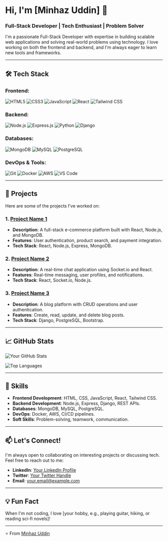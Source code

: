 # Hi, I'm [Minhaz Uddin] 👋

### Full-Stack Developer | Tech Enthusiast | Problem Solver

I'm a passionate Full-Stack Developer with expertise in building scalable web applications and solving real-world problems using technology. I love working on both the frontend and backend, and I'm always eager to learn new tools and frameworks.

---

## 🛠️ Tech Stack

### Frontend:
![HTML5](https://img.shields.io/badge/-HTML5-E34F26?style=flat&logo=html5&logoColor=white)
![CSS3](https://img.shields.io/badge/-CSS3-1572B6?style=flat&logo=css3&logoColor=white)
![JavaScript](https://img.shields.io/badge/-JavaScript-F7DF1E?style=flat&logo=javascript&logoColor=black)
![React](https://img.shields.io/badge/-React-61DAFB?style=flat&logo=react&logoColor=black)
![Tailwind CSS](https://img.shields.io/badge/-Tailwind_CSS-38B2AC?style=flat&logo=tailwind-css&logoColor=white)

### Backend:
![Node.js](https://img.shields.io/badge/-Node.js-339933?style=flat&logo=node.js&logoColor=white)
![Express.js](https://img.shields.io/badge/-Express.js-000000?style=flat&logo=express&logoColor=white)
![Python](https://img.shields.io/badge/-Python-3776AB?style=flat&logo=python&logoColor=white)
![Django](https://img.shields.io/badge/-Django-092E20?style=flat&logo=django&logoColor=white)

### Databases:
![MongoDB](https://img.shields.io/badge/-MongoDB-47A248?style=flat&logo=mongodb&logoColor=white)
![MySQL](https://img.shields.io/badge/-MySQL-4479A1?style=flat&logo=mysql&logoColor=white)
![PostgreSQL](https://img.shields.io/badge/-PostgreSQL-336791?style=flat&logo=postgresql&logoColor=white)

### DevOps & Tools:
![Git](https://img.shields.io/badge/-Git-F05032?style=flat&logo=git&logoColor=white)
![Docker](https://img.shields.io/badge/-Docker-2496ED?style=flat&logo=docker&logoColor=white)
![AWS](https://img.shields.io/badge/-AWS-232F3E?style=flat&logo=amazon-aws&logoColor=white)
![VS Code](https://img.shields.io/badge/-VS_Code-007ACC?style=flat&logo=visual-studio-code&logoColor=white)

---

## 🚀 Projects

Here are some of the projects I've worked on:

### 1. [Project Name 1](https://github.com/yourusername/project1)
- **Description**: A full-stack e-commerce platform built with React, Node.js, and MongoDB.
- **Features**: User authentication, product search, and payment integration.
- **Tech Stack**: React, Node.js, Express, MongoDB.

### 2. [Project Name 2](https://github.com/yourusername/project2)
- **Description**: A real-time chat application using Socket.io and React.
- **Features**: Real-time messaging, user profiles, and notifications.
- **Tech Stack**: React, Socket.io, Node.js.

### 3. [Project Name 3](https://github.com/yourusername/project3)
- **Description**: A blog platform with CRUD operations and user authentication.
- **Features**: Create, read, update, and delete blog posts.
- **Tech Stack**: Django, PostgreSQL, Bootstrap.

---

## 📈 GitHub Stats

![Your GitHub Stats](https://github-readme-stats.vercel.app/api?username=yourusername&show_icons=true&theme=radical)

![Top Languages](https://github-readme-stats.vercel.app/api/top-langs/?username=yourusername&layout=compact&theme=radical)

---

## 🌟 Skills

- **Frontend Development**: HTML, CSS, JavaScript, React, Tailwind CSS.
- **Backend Development**: Node.js, Express, Django, REST APIs.
- **Databases**: MongoDB, MySQL, PostgreSQL.
- **DevOps**: Docker, AWS, CI/CD pipelines.
- **Soft Skills**: Problem-solving, teamwork, communication.

---

## 📫 Let's Connect!

I'm always open to collaborating on interesting projects or discussing tech. Feel free to reach out to me:

- **LinkedIn**: [Your LinkedIn Profile](https://www.linkedin.com/in/yourusername/)
- **Twitter**: [Your Twitter Handle](https://twitter.com/yourusername)
- **Email**: your.email@example.com

---

## 💡 Fun Fact

When I'm not coding, I love [your hobby, e.g., playing guitar, hiking, or reading sci-fi novels]!

---

⭐️ From [Minhaz Uddin](https://github.com/yourusername)
